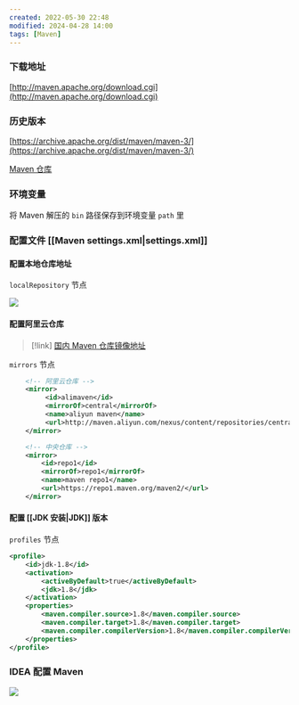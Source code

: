 ```yaml
---
created: 2022-05-30 22:48
modified: 2024-04-28 14:00
tags: [Maven]
---
```


### 下载地址

 [http://maven.apache.org/download.cgi](http://maven.apache.org/download.cgi)

### 历史版本

 [https://archive.apache.org/dist/maven/maven-3/](https://archive.apache.org/dist/maven/maven-3/)

 [Maven 仓库](https://mvnrepository.com/artifact/commons-codec/commons-codec/1.14)

### 环境变量

将 Maven 解压的 `bin` 路径保存到环境变量 `path` 里

### 配置文件 [[Maven settings.xml|settings.xml]]

#### 配置本地仓库地址

`localRepository` 节点

![](202205302257683.png)

#### 配置阿里云仓库

> [!link] 
> [国内 Maven 仓库镜像地址](https://blog.csdn.net/qq_38217990/article/details/129257106)

`mirrors` 节点

```xml
    <!-- 阿里云仓库 -->
    <mirror>
         <id>alimaven</id>
         <mirrorOf>central</mirrorOf>
         <name>aliyun maven</name>
         <url>http://maven.aliyun.com/nexus/content/repositories/central/</url>
    </mirror>

    <!-- 中央仓库 -->
    <mirror>
        <id>repo1</id>
        <mirrorOf>repo1</mirrorOf>
        <name>maven repo1</name>
        <url>https://repo1.maven.org/maven2/</url>
    </mirror>
```

#### 配置 [[JDK 安装|JDK]] 版本

`profiles` 节点

```xml
<profile>
    <id>jdk-1.8</id>
    <activation>
        <activeByDefault>true</activeByDefault>
        <jdk>1.8</jdk>
    </activation>
    <properties>
        <maven.compiler.source>1.8</maven.compiler.source>
        <maven.compiler.target>1.8</maven.compiler.target>
        <maven.compiler.compilerVersion>1.8</maven.compiler.compilerVersion>
    </properties>
</profile>
```

### IDEA 配置 Maven

![](202205302303576.png)
